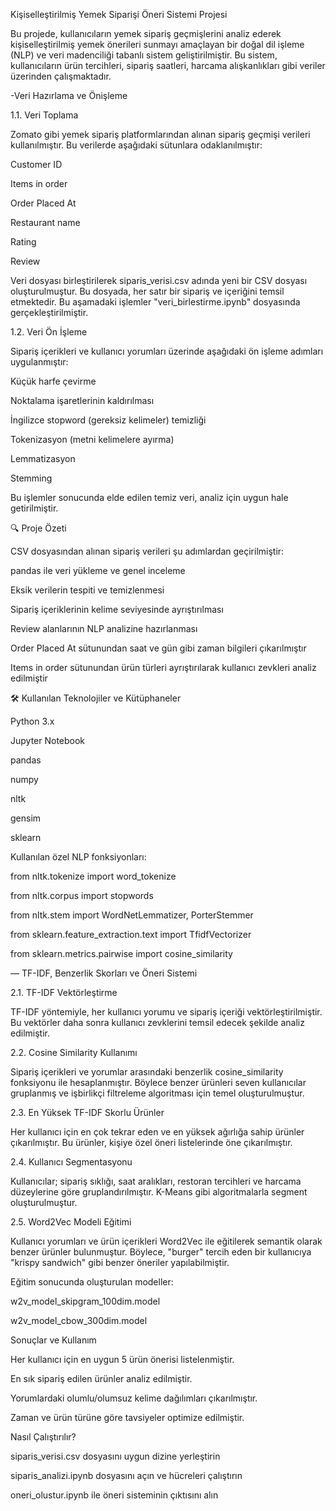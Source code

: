 Kişiselleştirilmiş Yemek Siparişi Öneri Sistemi Projesi

Bu projede, kullanıcıların yemek sipariş geçmişlerini analiz ederek kişiselleştirilmiş yemek önerileri sunmayı amaçlayan bir doğal dil işleme (NLP) ve veri madenciliği tabanlı sistem geliştirilmiştir. Bu sistem, kullanıcıların ürün tercihleri, sipariş saatleri, harcama alışkanlıkları gibi veriler üzerinden çalışmaktadır.

-Veri Hazırlama ve Önişleme

1.1. Veri Toplama

Zomato gibi yemek sipariş platformlarından alınan sipariş geçmişi verileri kullanılmıştır. Bu verilerde aşağıdaki sütunlara odaklanılmıştır:

Customer ID

Items in order

Order Placed At

Restaurant name

Rating

Review

Veri dosyası birleştirilerek siparis_verisi.csv adında yeni bir CSV dosyası oluşturulmuştur. Bu dosyada, her satır bir sipariş ve içeriğini temsil etmektedir. Bu aşamadaki işlemler "veri_birlestirme.ipynb" dosyasında gerçekleştirilmiştir.

1.2. Veri Ön İşleme

Sipariş içerikleri ve kullanıcı yorumları üzerinde aşağıdaki ön işleme adımları uygulanmıştır:

Küçük harfe çevirme

Noktalama işaretlerinin kaldırılması

İngilizce stopword (gereksiz kelimeler) temizliği

Tokenizasyon (metni kelimelere ayırma)

Lemmatizasyon

Stemming

Bu işlemler sonucunda elde edilen temiz veri, analiz için uygun hale getirilmiştir.

🔍 Proje Özeti

CSV dosyasından alınan sipariş verileri şu adımlardan geçirilmiştir:

pandas ile veri yükleme ve genel inceleme

Eksik verilerin tespiti ve temizlenmesi

Sipariş içeriklerinin kelime seviyesinde ayrıştırılması

Review alanlarının NLP analizine hazırlanması

Order Placed At sütunundan saat ve gün gibi zaman bilgileri çıkarılmıştır

Items in order sütunundan ürün türleri ayrıştırılarak kullanıcı zevkleri analiz edilmiştir

🛠️ Kullanılan Teknolojiler ve Kütüphaneler

Python 3.x

Jupyter Notebook

pandas

numpy

nltk

gensim

sklearn

Kullanılan özel NLP fonksiyonları:

from nltk.tokenize import word_tokenize

from nltk.corpus import stopwords

from nltk.stem import WordNetLemmatizer, PorterStemmer

from sklearn.feature_extraction.text import TfidfVectorizer

from sklearn.metrics.pairwise import cosine_similarity


— TF-IDF, Benzerlik Skorları ve Öneri Sistemi

2.1. TF-IDF Vektörleştirme

TF-IDF yöntemiyle, her kullanıcı yorumu ve sipariş içeriği vektörleştirilmiştir. Bu vektörler daha sonra kullanıcı zevklerini temsil edecek şekilde analiz edilmiştir.

2.2. Cosine Similarity Kullanımı

Sipariş içerikleri ve yorumlar arasındaki benzerlik cosine_similarity fonksiyonu ile hesaplanmıştır. Böylece benzer ürünleri seven kullanıcılar gruplanmış ve işbirlikçi filtreleme algoritması için temel oluşturulmuştur.

2.3. En Yüksek TF-IDF Skorlu Ürünler

Her kullanıcı için en çok tekrar eden ve en yüksek ağırlığa sahip ürünler çıkarılmıştır. Bu ürünler, kişiye özel öneri listelerinde öne çıkarılmıştır.

2.4. Kullanıcı Segmentasyonu

Kullanıcılar; sipariş sıklığı, saat aralıkları, restoran tercihleri ve harcama düzeylerine göre gruplandırılmıştır. K-Means gibi algoritmalarla segment oluşturulmuştur.

2.5. Word2Vec Modeli Eğitimi

Kullanıcı yorumları ve ürün içerikleri Word2Vec ile eğitilerek semantik olarak benzer ürünler bulunmuştur. Böylece, "burger" tercih eden bir kullanıcıya "krispy sandwich" gibi benzer öneriler yapılabilmiştir.

Eğitim sonucunda oluşturulan modeller:

w2v_model_skipgram_100dim.model

w2v_model_cbow_300dim.model

Sonuçlar ve Kullanım

Her kullanıcı için en uygun 5 ürün önerisi listelenmiştir.

En sık sipariş edilen ürünler analiz edilmiştir.

Yorumlardaki olumlu/olumsuz kelime dağılımları çıkarılmıştır.

Zaman ve ürün türüne göre tavsiyeler optimize edilmiştir.

Nasıl Çalıştırılır?

siparis_verisi.csv dosyasını uygun dizine yerleştirin

siparis_analizi.ipynb dosyasını açın ve hücreleri çalıştırın

oneri_olustur.ipynb ile öneri sisteminin çıktısını alın

